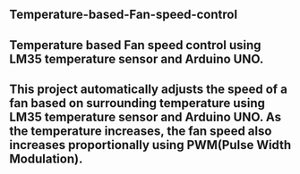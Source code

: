 ## Temperature-based-Fan-speed-control
Temperature based Fan speed control using LM35 temperature sensor and Arduino UNO.
----
####
This project automatically adjusts the speed of a fan based on surrounding temperature using LM35 temperature sensor and Arduino UNO. As the temperature increases, the fan speed also increases proportionally using PWM(Pulse Width Modulation). 
----

